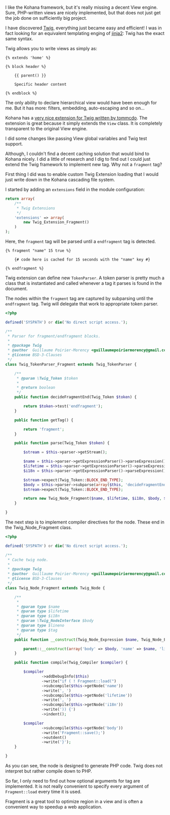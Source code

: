 I like the Kohana framework, but it's really missing a decent View engine. Sure, PHP-written views are nicely implemented, but that does not just get the job done on sufficiently big project.

I have discovered [Twig](twig.sensiolab.org), everything just became easy and efficient! I was in fact looking for an equivalent templating enging of [jinja2](jinja2.pocoo.org): Twig has the exact same syntax.

Twig allows you to write views as simply as:

```jinja
{% extends 'home' %}

{% block header %}

    {{ parent() }}

    Specific header content

{% endblock %}
```

The only ability to declare hierarchical view would have been enough for me. But it has more: filters, embedding, auto-escaping and so on...

Kohana has a [very nice extension for Twig written by tommcdo](https://github.com/tommcdo/kohana-twig). The extension is great because it simply extends the ```View``` class. It is completely transparent to the original View engine.

I did some changes like passing View global variables and Twig test support.

Although, I couldn't find a decent caching solution that would bind to Kohana nicely. I did a little of research and I dig to find out I could just extend the Twig framework to implement new tag. Why not a ```fragment``` tag?

First thing I did was to enable custom Twig Extension loading that I would just write down in the Kohana cascading file system.

I started by adding an ```extensions``` field in the module configuration:

```php
return array(
    /**
     * Twig Extensions
     */
    'extensions' => array(
        new Twig_Extension_Fragment()
    )
);
```

Here, the `fragment` tag will be parsed until a `endfragment` tag is detected.

```jinja
{% fragment "name" 15 true %}

    {# code here is cached for 15 seconds with the "name" key #}

{% endfragment %}
```

Twig extension can define new ```TokenParser```. A token parser is pretty much a class that is instantiated and called whenever a tag it parses is found in the document.

The nodes within the `fragment` tag are captured by subparsing until the `endfragment` tag. Twig will delegate that work to appropriate token parser.

```php
<?php

defined('SYSPATH') or die('No direct script access.');

/**
 * Parser for fragment/endfragment blocks.
 *
 * @package Twig
 * @author  Guillaume Poirier-Morency <guillaumepoiriermorency@gmail.com>
 * @license BSD-3-Clauses
 */
class Twig_TokenParser_Fragment extends Twig_TokenParser {

    /**
     * @param \Twig_Token $token
     *
     * @return boolean
     */
    public function decideFragmentEnd(Twig_Token $token) {

        return $token->test('endfragment');
    }

    public function getTag() {

        return 'fragment';
    }

    public function parse(Twig_Token $token) {

        $stream = $this->parser->getStream();

        $name = $this->parser->getExpressionParser()->parseExpression();
        $lifetime = $this->parser->getExpressionParser()->parseExpression();
        $i18n = $this->parser->getExpressionParser()->parseExpression();

        $stream->expect(Twig_Token::BLOCK_END_TYPE);
        $body = $this->parser->subparse(array($this, 'decideFragmentEnd'), true);
        $stream->expect(Twig_Token::BLOCK_END_TYPE);

        return new Twig_Node_Fragment($name, $lifetime, $i18n, $body, $token->getLine(), $this->getTag());
    }

}
```

The next step is to implement compiler directives for the node. These end in the Twig_Node_Fragment class.

```php
<?php

defined('SYSPATH') or die('No direct script access.');

/**
 * Cache twig node.
 *
 * @package Twig
 * @author  Guillaume Poirier-Morency <guillaumepoiriermorency@gmail.com>
 * @license BSD-3-Clauses
 */
class Twig_Node_Fragment extends Twig_Node {

    /**
     * 
     * @param type $name
     * @param type $lifetime
     * @param type $i18n
     * @param \Twig_NodeInterface $body
     * @param type $lineno
     * @param type $tag
     */
    public function __construct(Twig_Node_Expression $name, Twig_Node_Expression $lifetime, Twig_Node_Expression $i18n, Twig_NodeInterface $body, $lineno, $tag = null) {

        parent::__construct(array('body' => $body, 'name' => $name, 'lifetime' => $lifetime, 'i18n' => $i18n), array(), $lineno, $tag);
    }

    public function compile(Twig_Compiler $compiler) {

        $compiler
                ->addDebugInfo($this)
                ->write("if ( ! Fragment::load(")
                ->subcompile($this->getNode('name'))
                ->write(', ')
                ->subcompile($this->getNode('lifetime'))
                ->write(', ')
                ->subcompile($this->getNode('i18n'))
                ->write(')) {')
                ->indent();

        $compiler
                ->subcompile($this->getNode('body'))
                ->write('Fragment::save();')
                ->outdent()
                ->write('}');
    }

}

```

As you can see, the node is designed to generate PHP code. Twig does not interpret but rather compile down to PHP.

So far, I only need to find out how optional arguments for tag are implemented. It is not really convenient to specify every argument of ```Fragment::load``` every time it is used.

Fragment is a great tool to optimize region in a view and is often a convenient way to speedup a web application. 